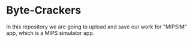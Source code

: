 # Byte-Crackers
In this repository we are going to upload and save our work for "MIPSIM" app, which is a MIPS simulator app.
